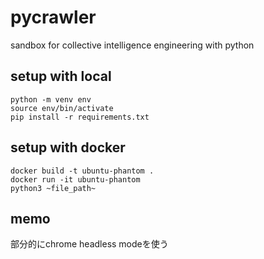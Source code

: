 # pycrawler

sandbox for collective intelligence engineering with python

## setup with local

```
python -m venv env
source env/bin/activate
pip install -r requirements.txt
```

## setup with docker

```
docker build -t ubuntu-phantom .
docker run -it ubuntu-phantom
python3 ~file_path~
```

## memo

部分的にchrome headless modeを使う
